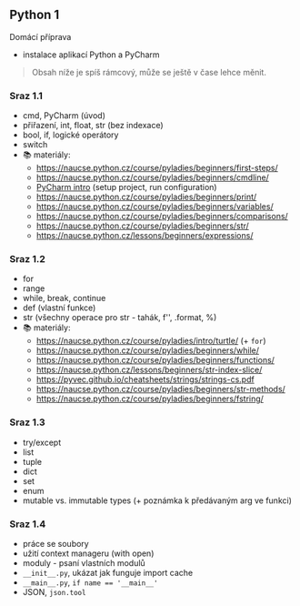 ## Python 1

Domácí příprava
- instalace aplikací Python a PyCharm

> Obsah níže je spíš rámcový, může se ještě v čase lehce měnit.

### Sraz 1.1
- cmd, PyCharm (úvod)
- přiřazení, int, float, str (bez indexace)
- bool, if, logické operátory
- switch
- 📚 materiály: 
  * https://naucse.python.cz/course/pyladies/beginners/first-steps/
  * https://naucse.python.cz/course/pyladies/beginners/cmdline/
  * [PyCharm intro](../topics/pycharm-intro/README.md) (setup project, run configuration)
  * https://naucse.python.cz/course/pyladies/beginners/print/
  * https://naucse.python.cz/course/pyladies/beginners/variables/
  * https://naucse.python.cz/course/pyladies/beginners/comparisons/
  * https://naucse.python.cz/course/pyladies/beginners/str/
  * https://naucse.python.cz/lessons/beginners/expressions/

### Sraz 1.2
- for
- range
- while, break, continue
- def (vlastní funkce)
- str (všechny operace pro str - tahák, f'', .format, %)
- 📚 materiály:
  * https://naucse.python.cz/course/pyladies/intro/turtle/ (+ `for`)
  * https://naucse.python.cz/course/pyladies/beginners/while/
  * https://naucse.python.cz/course/pyladies/beginners/functions/
  * https://naucse.python.cz/lessons/beginners/str-index-slice/
  * https://pyvec.github.io/cheatsheets/strings/strings-cs.pdf
  * https://naucse.python.cz/course/pyladies/beginners/str-methods/
  * https://naucse.python.cz/course/pyladies/beginners/fstring/

### Sraz 1.3
- try/except
- list
- tuple
- dict
- set
- enum
- mutable vs. immutable types (+ poznámka k předávaným arg ve funkci)

### Sraz 1.4
- práce se soubory
- užití context manageru (with open)
- moduly - psaní vlastních modulů
- `__init__.py`, ukázat jak funguje import cache
- `__main__.py`, `if name == '__main__'`
- JSON, `json.tool`

